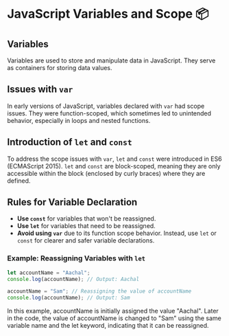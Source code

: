# JavaScript Variables and Scope 📦

## Variables
Variables are used to store and manipulate data in JavaScript. They serve as containers for storing data values.

## Issues with `var`
In early versions of JavaScript, variables declared with `var` had scope issues. They were function-scoped, which sometimes led to unintended behavior, especially in loops and nested functions.

## Introduction of `let` and `const`
To address the scope issues with `var`, `let` and `const` were introduced in ES6 (ECMAScript 2015). `let` and `const` are block-scoped, meaning they are only accessible within the block (enclosed by curly braces) where they are defined.

## Rules for Variable Declaration
- **Use `const`** for variables that won't be reassigned.
- **Use `let`** for variables that need to be reassigned.
- **Avoid using `var`** due to its function scope behavior. Instead, use `let` or `const` for clearer and safer variable declarations.


### Example: Reassigning Variables with `let`
```javascript
let accountName = "Aachal";
console.log(accountName); // Output: Aachal

accountName = "Sam"; // Reassigning the value of accountName
console.log(accountName); // Output: Sam
```

In this example, accountName is initially assigned the value "Aachal". Later in the code, the value of accountName is changed to "Sam" using the same variable name and the let keyword, indicating that it can be reassigned.
